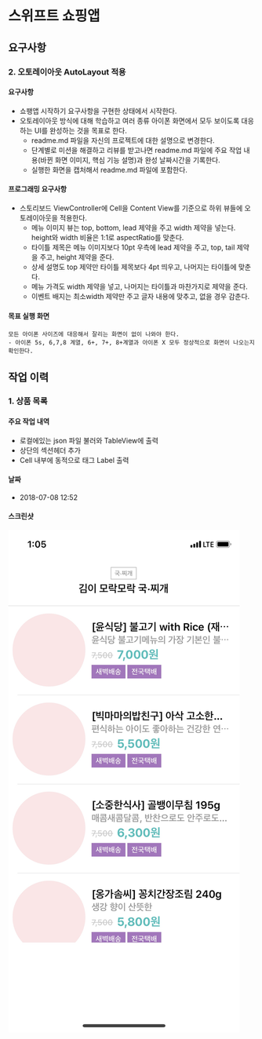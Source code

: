 # 스위프트 쇼핑앱

## 요구사항

### 2. 오토레이아웃 AutoLayout 적용

#### 요구사항

- 쇼팽앱 시작하기 요구사항을 구현한 상태에서 시작한다.
- 오토레이아웃 방식에 대해 학습하고 여러 종류 아이폰 화면에서 모두 보이도록 대응하는 UI를 완성하는 것을 목표로 한다.
  - readme.md 파일을 자신의 프로젝트에 대한 설명으로 변경한다.
  - 단계별로 미션을 해결하고 리뷰를 받고나면 readme.md 파일에 주요 작업 내용(바뀐 화면 이미지, 핵심 기능 설명)과 완성 날짜시간을 기록한다.
  - 실행한 화면을 캡처해서 readme.md 파일에 포함한다.

#### 프로그래밍 요구사항

- 스토리보드 ViewController에 Cell을 Content View를 기준으로 하위 뷰들에 오토레이아웃을 적용한다.
  - 메뉴 이미지 뷰는 top, bottom, lead 제약을 주고 width 제약을 넣는다. height와 width 비율은 1:1로 aspectRatio를 맞춘다.
  - 타이틀 제목은 메뉴 이미지보다 10pt 우측에 lead 제약을 주고, top, tail 제약을 주고, height 제약을 준다.
  - 상세 설명도 top 제약만 타이틀 제목보다 4pt 띄우고, 나머지는 타이틀에 맞춘다.
  - 메뉴 가격도 width 제약을 넣고, 나머지는 타이틀과 마찬가지로 제약을 준다.
  - 이벤트 배지는 최소width 제약만 주고 글자 내용에 맞추고, 없을 경우 감춘다.

#### 목표 실행 화면

```
모든 아이폰 사이즈에 대응해서 잘리는 화면이 없이 나와야 한다.
- 아이폰 5s, 6,7,8 계열, 6+, 7+, 8+계열과 아이폰 X 모두 정상적으로 화면이 나오는지 확인한다.
```

## 작업 이력

### 1. 상품 목록

#### 주요 작업 내역

- 로컬에있는 json  파일 불러와 TableView에 출력
- 상단의 섹션헤더 추가 
- Cell 내부에 동적으로 태그 Label 출력

#### 날짜

- 2018-07-08 12:52

#### 스크린샷

![image-20180708130520715](resource/image-20180708130520715.png)